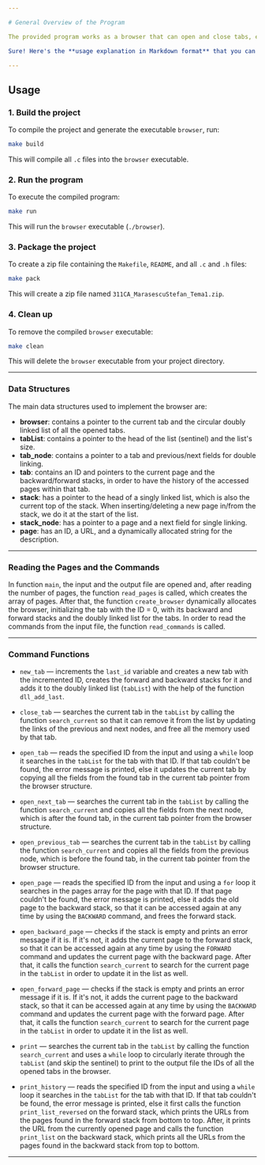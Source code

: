 ```yaml
---

# General Overview of the Program

The provided program works as a browser that can open and close tabs, each with its individual ID, and switch between them by going to the next or previous opened tab, or a specified one. The browser also supports opening one of the pages given as input in the input file named `"tema1.in"` with a specified ID, and accessing previously opened pages by going forward or backward. It also provides the possibility to print all the IDs of the currently opened tabs, circularly, starting from the current tab and going to the right, and to print the history of the accessed pages within the current tab, starting with the last forward page and going towards the first backward page, all the outputs being printed to the file `"tema1.out"`.

Sure! Here's the **usage explanation in Markdown format** that you can copy directly into your `README.md`:

---
```


## Usage

### 1. **Build the project**
To compile the project and generate the executable `browser`, run:

```bash
make build
```

This will compile all `.c` files into the `browser` executable.

### 2. **Run the program**
To execute the compiled program:

```bash
make run
```

This will run the `browser` executable (`./browser`).

### 3. **Package the project**
To create a zip file containing the `Makefile`, `README`, and all `.c` and `.h` files:

```bash
make pack
```

This will create a zip file named `311CA_MarasescuStefan_Tema1.zip`.

### 4. **Clean up**
To remove the compiled `browser` executable:

```bash
make clean
```

This will delete the `browser` executable from your project directory.

---

### Data Structures

The main data structures used to implement the browser are:

- **browser**: contains a pointer to the current tab and the circular doubly linked list of all the opened tabs.
- **tabList**: contains a pointer to the head of the list (sentinel) and the list's size.
- **tab_node**: contains a pointer to a tab and previous/next fields for double linking.
- **tab**: contains an ID and pointers to the current page and the backward/forward stacks, in order to have the history of the accessed pages within that tab.
- **stack**: has a pointer to the head of a singly linked list, which is also the current top of the stack. When inserting/deleting a new page in/from the stack, we do it at the start of the list.
- **stack_node**: has a pointer to a page and a next field for single linking.
- **page**: has an ID, a URL, and a dynamically allocated string for the description.

---

### Reading the Pages and the Commands

In function `main`, the input and the output file are opened and, after reading the number of pages, the function `read_pages` is called, which creates the array of pages. After that, the function `create_browser` dynamically allocates the browser, initializing the tab with the ID = 0, with its backward and forward stacks and the doubly linked list for the tabs. In order to read the commands from the input file, the function `read_commands` is called.

---

### Command Functions

- `new_tab` — increments the `last_id` variable and creates a new tab with the incremented ID, creates the forward and backward stacks for it and adds it to the doubly linked list (`tabList`) with the help of the function `dll_add_last`.

- `close_tab` — searches the current tab in the `tabList` by calling the function `search_current` so that it can remove it from the list by updating the links of the previous and next nodes, and free all the memory used by that tab.

- `open_tab` — reads the specified ID from the input and using a `while` loop it searches in the `tabList` for the tab with that ID. If that tab couldn't be found, the error message is printed, else it updates the current tab by copying all the fields from the found tab in the current tab pointer from the browser structure.

- `open_next_tab` — searches the current tab in the `tabList` by calling the function `search_current` and copies all the fields from the next node, which is after the found tab, in the current tab pointer from the browser structure.

- `open_previous_tab` — searches the current tab in the `tabList` by calling the function `search_current` and copies all the fields from the previous node, which is before the found tab, in the current tab pointer from the browser structure.

- `open_page` — reads the specified ID from the input and using a `for` loop it searches in the pages array for the page with that ID. If that page couldn't be found, the error message is printed, else it adds the old page to the backward stack, so that it can be accessed again at any time by using the `BACKWARD` command, and frees the forward stack.

- `open_backward_page` — checks if the stack is empty and prints an error message if it is. If it's not, it adds the current page to the forward stack, so that it can be accessed again at any time by using the `FORWARD` command and updates the current page with the backward page. After that, it calls the function `search_current` to search for the current page in the `tabList` in order to update it in the list as well.

- `open_forward_page` — checks if the stack is empty and prints an error message if it is. If it's not, it adds the current page to the backward stack, so that it can be accessed again at any time by using the `BACKWARD` command and updates the current page with the forward page. After that, it calls the function `search_current` to search for the current page in the `tabList` in order to update it in the list as well.

- `print` — searches the current tab in the `tabList` by calling the function `search_current` and uses a `while` loop to circularly iterate through the `tabList` (and skip the sentinel) to print to the output file the IDs of all the opened tabs in the browser.

- `print_history` — reads the specified ID from the input and using a `while` loop it searches in the `tabList` for the tab with that ID. If that tab couldn't be found, the error message is printed, else it first calls the function `print_list_reversed` on the forward stack, which prints the URLs from the pages found in the forward stack from bottom to top. After, it prints the URL from the currently opened page and calls the function `print_list` on the backward stack, which prints all the URLs from the pages found in the backward stack from top to bottom.

- ---

